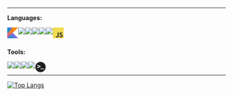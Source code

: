 
---
**Languages:**

<img align="left" height="25" src="https://raw.githubusercontent.com/github/explore/80688e429a7d4ef2fca1e82350fe8e3517d3494d/topics/kotlin/kotlin.png">
<img align="left" height="25" src="https://cdn.icon-icons.com/icons2/2108/PNG/512/java_icon_130901.png">
<img align="left" height="25" src="https://seeklogo.com//images/C/c-sharp-c-logo-02F17714BA-seeklogo.com.png">
<img align="left" height="25" src="https://upload.wikimedia.org/wikipedia/commons/1/18/ISO_C%2B%2B_Logo.svg">
<img align="left" height="25" src="https://upload.wikimedia.org/wikipedia/commons/c/c3/Python-logo-notext.svg">
<img align="left" height="25" src="https://image.flaticon.com/icons/png/512/732/732212.png">
<img align="left" height="25" src="https://raw.githubusercontent.com/github/explore/80688e429a7d4ef2fca1e82350fe8e3517d3494d/topics/javascript/javascript.png">

<br />
<br />

**Tools:**

<img align="left" height="25" src="https://upload.wikimedia.org/wikipedia/commons/9/9c/IntelliJ_IDEA_Icon.svg">
<img align="left" height="25" src="https://cdn.worldvectorlogo.com/logos/clion-1.svg">
<img align="left" height="25" src="https://www.pngfind.com/pngs/b/642-6424738_rider-png.png">
<img align="left" height="25" src="https://upload.wikimedia.org/wikipedia/commons/5/59/Visual_Studio_Icon_2019.svg">
<img align="left" height="25" src="https://raw.githubusercontent.com/github/explore/80688e429a7d4ef2fca1e82350fe8e3517d3494d/topics/terminal/terminal.png">

<br />

---

[![Top Langs](https://github-readme-stats.vercel.app/api/top-langs/?username=husker-dev&hide=ruby&layout=compact&theme=dark&bg_color=0D1117&border_color=30363D)](https://github.com/husker-dev)

